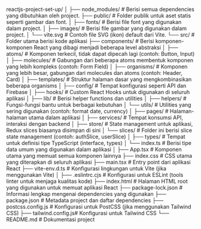 reactjs-project-set-up/
│
├── node_modules/         # Berisi semua dependencies yang dibutuhkan oleh project.
├── public/               # Folder publik untuk aset statis seperti gambar dan font.
│   ├── fonts/            # Berisi file font yang digunakan dalam project.
│   ├── images/           # Berisi file gambar yang digunakan dalam project.
│   └── vite.svg          # Contoh file SVG (ikon) default dari Vite.
└── src/                  # Folder utama berisi kode aplikasi
    ├── components/       # Berisi komponen-komponen React yang dibagi menjadi beberapa level abstraksi
    │   ├── atoms/        # Komponen terkecil, tidak dapat dipecah lagi (contoh: Button, Input)
    │   ├── molecules/    # Gabungan dari beberapa atoms membentuk komponen yang lebih kompleks (contoh: Form Field)
    │   ├── organisms/    # Komponen yang lebih besar, gabungan dari molecules dan atoms (contoh: Header, Card)
    │   ├── templates/    # Struktur halaman dasar yang mengkombinasikan beberapa organisms
    │
    ├── config/           # Tempat konfigurasi seperti API dan Firebase
    │
    ├── hooks/            # Custom React Hooks untuk digunakan di seluruh aplikasi
    │
    ├── lib/              # Berisi helper functions dan utilities
    │   ├── helpers/      # Fungsi-fungsi bantu untuk berbagai kebutuhan
    │   └── utils/        # Utilities yang sering digunakan (contoh: format date, currency)
    │
    ├── pages/            # Halaman-halaman utama dalam aplikasi
    │
    ├── services/         # Tempat konsumsi API, interaksi dengan backend
    │
    ├── store/            # State management untuk aplikasi, Redux slices biasanya disimpan di sini
    │   └── slices/       # Folder ini berisi slice state management (contoh: authSlice, userSlice)
    │
    ├── types/            # Tempat untuk definisi tipe TypeScript (interface, types)
    │   └── index.ts      # Berisi tipe data umum yang digunakan dalam aplikasi
    │
    ├── App.tsx           # Komponen utama yang memuat semua komponen lainnya
    ├── index.css         # CSS utama yang diterapkan di seluruh aplikasi
    ├── main.tsx          # Entry point dari aplikasi React
    ├── vite-env.d.ts     # Konfigurasi lingkungan untuk Vite (jika menggunakan Vite)
    │
    ├── .eslintrc.cjs     # Konfigurasi untuk ESLint (tools linter untuk menjaga kualitas kode)
    ├── index.html        # Halaman HTML root yang digunakan untuk memuat aplikasi React
    ├── package-lock.json # Informasi lengkap mengenai dependencies yang digunakan
    ├── package.json      # Metadata project dan daftar dependencies
    ├── postcss.config.js # Konfigurasi untuk PostCSS (jika menggunakan Tailwind CSS)
    ├── tailwind.config.js# Konfigurasi untuk Tailwind CSS
    └── README.md         # Dokumentasi project